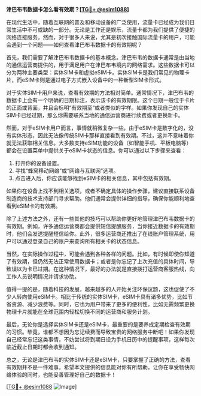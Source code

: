 **津巴布韦数据卡怎么看有效期？[[TG💪+ @esim1088](https://t.me/s/esim1088)]**

在现代生活中，随着互联网的普及和移动设备的广泛使用，流量卡已经成为我们日常生活中不可或缺的一部分。无论是工作还是娱乐，流量卡都为我们提供了便捷的网络连接服务。然而，对于很多人来说，尤其是初次接触国际流量卡的用户，可能会遇到一个问题——如何查看津巴布韦数据卡的有效期呢？

首先，我们需要了解津巴布韦数据卡的基本概念。津巴布韦的数据卡通常是由当地的通信运营商提供的，用于满足用户在津巴布韦境内的网络需求。这些数据卡可以分为两种主要类型：实体SIM卡和虚拟eSIM卡。实体SIM卡是我们常见的物理卡片，而eSIM卡则是通过电子方式嵌入设备中的一种新型SIM卡形式。

对于实体SIM卡用户来说，查看有效期的方法相对简单。通常情况下，津巴布韦的数据卡上会有一个明确的日期标注，表示该卡的有效期限。这个日期一般位于卡片的正面或背面，并且会标明“有效期至”或者类似的字样。如果你发现自己的实体SIM卡已经过期，那么你需要联系当地的通信运营商进行续费或者更换新卡。

然而，对于eSIM卡用户而言，事情就稍微复杂一些。由于eSIM卡是数字化的，没有实体形态，因此无法像传统SIM卡那样直接看到有效期。不过，这并不意味着你就无法获取相关信息。大多数支持eSIM功能的设备（如智能手机、平板电脑等）都会在设置菜单中提供关于eSIM卡状态的信息。你可以通过以下步骤来查看：

1. 打开你的设备设置。
2. 寻找“蜂窝移动网络”或“网络与互联网”选项。
3. 点击进入后，你应该能够找到eSIM卡的相关信息，其中包括有效期。

如果你在设备上找不到相关选项，或者不确定具体的操作步骤，建议直接联系设备制造商的技术支持部门寻求帮助。他们通常会提供详细的指导，确保你能顺利地查看到eSIM卡的有效期。

除了上述方法之外，还有一些其他的技巧可以帮助你更好地管理津巴布韦数据卡的有效期。例如，许多通信运营商都会提供短信提醒服务，当你接近数据卡的有效期时，他们会发送提醒短信给你。此外，很多运营商还推出了在线账户管理系统，用户可以通过登录自己的账户来查询所有相关卡的状态信息。

当然，在实际操作过程中，可能会遇到各种各样的问题。比如，有时候即使你知道了有效期，但仍然无法正常使用数据卡；或者是你忘记了上次充值的具体时间，导致误以为卡已过期。在这种情况下，最好的办法就是直接拨打运营商客服热线，向工作人员说明情况并请求协助。

值得一提的是，随着科技的发展，越来越多的人开始关注环保议题，这也促使了不少人转向使用eSIM卡。相比于传统的实体SIM卡，eSIM卡具有诸多优势，比如节省资源、减少浪费等。同时，它也为用户带来了更多的便利性，比如无需频繁更换物理卡片就能在全球范围内轻松切换不同的运营商和服务计划。

最后，无论你是选择实体SIM卡还是eSIM卡，最重要的是要养成定期检查有效期的习惯。毕竟，谁都不想因为忘记续费而导致宝贵的网络服务中断吧！如果你发现自己经常忘记这类事情，不妨尝试将到期日设为手机日历中的提醒事项，这样每次临近截止日期时都会收到通知。

总之，无论是津巴布韦的实体SIM卡还是eSIM卡，只要掌握了正确的方法，查看有效期并不是一件难事。希望本文提供的信息能对你有所帮助，让你在享受畅快网络体验的同时，也能妥善管理好自己的数据卡！

[[TG💪+ @esim1088](https://t.me/s/esim1088) ![Image](https://i.postimg.cc/4NQfJmqS/Snipaste-2025-05-13-00-14-12.png)]